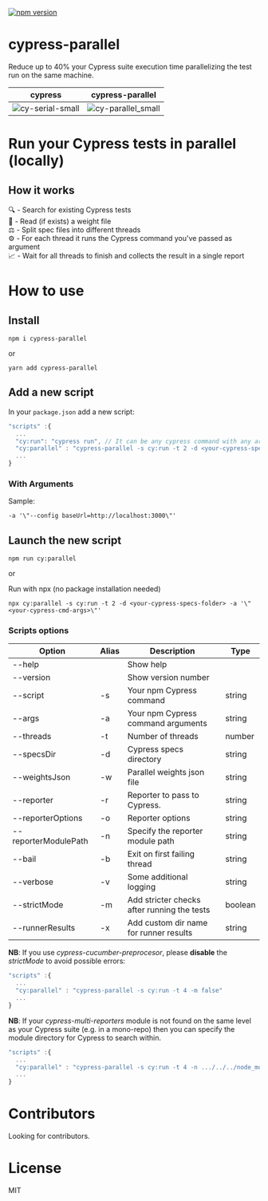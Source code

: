 [![npm version](https://badge.fury.io/js/cypress-parallel.svg)](https://badge.fury.io/js/cypress-parallel)

# cypress-parallel

Reduce up to 40% your Cypress suite execution time parallelizing the test run on the same machine.

|                                                          cypress                                                          |                                                      cypress-parallel                                                       |
| :-----------------------------------------------------------------------------------------------------------------------: | :-------------------------------------------------------------------------------------------------------------------------: |
| ![cy-serial-small](https://user-images.githubusercontent.com/38537547/114301114-92600a80-9ac3-11eb-9166-e95ae9cd5178.gif) | ![cy-parallel_small](https://user-images.githubusercontent.com/38537547/114301127-9db33600-9ac3-11eb-9bfc-c2096023bba7.gif) |

# Run your Cypress tests in parallel (locally)

## How it works

🔍 - Search for existing Cypress tests\
📄 - Read (if exists) a weight file\
⚖️ - Split spec files into different threads\
⚙️ - For each thread it runs the Cypress command you've passed as argument\
📈 - Wait for all threads to finish and collects the result in a single report

# How to use

## Install

```
npm i cypress-parallel
```

or

```
yarn add cypress-parallel
```

## Add a new script

In your `package.json` add a new script:

```typescript
"scripts" :{
  ...
  "cy:run": "cypress run", // It can be any cypress command with any argument
  "cy:parallel" : "cypress-parallel -s cy:run -t 2 -d <your-cypress-specs-folder> -a '\"<your-cypress-cmd-args>\"'"
  ...
}
```

### With Arguments

Sample:

```
-a '\"--config baseUrl=http://localhost:3000\"'
```

## Launch the new script

```
npm run cy:parallel
```

or 

Run with npx (no package installation needed)

```
npx cy:parallel -s cy:run -t 2 -d <your-cypress-specs-folder> -a '\"<your-cypress-cmd-args>\"'
```

### Scripts options

| Option               | Alias | Description                                 | Type    |
|----------------------|-------|---------------------------------------------|---------|
| --help               |       | Show help                                   |         |
| --version            |       | Show version number                         |         |
| --script             | -s    | Your npm Cypress command                    | string  |
| --args               | -a    | Your npm Cypress command arguments          | string  |
| --threads            | -t    | Number of threads                           | number  |
| --specsDir           | -d    | Cypress specs directory                     | string  |
| --weightsJson        | -w    | Parallel weights json file                  | string  |
| --reporter           | -r    | Reporter to pass to Cypress.                | string  |
| --reporterOptions    | -o    | Reporter options                            | string  |
| --reporterModulePath | -n    | Specify the reporter module path            | string  |
| --bail               | -b    | Exit on first failing thread                | string  |
| --verbose            | -v    | Some additional logging                     | string  |
| --strictMode         | -m    | Add stricter checks after running the tests | boolean |
| --runnerResults      | -x    | Add custom dir name for runner results      | string  |

**NB**: If you use *cypress-cucumber-preprocesor*, please **disable** the *strictMode* to avoid possible errors:

```typescript
"scripts" :{
  ...
  "cy:parallel" : "cypress-parallel -s cy:run -t 4 -m false"
  ...
}
```

**NB**: If your *cypress-multi-reporters* module is not found on the same level as your Cypress suite (e.g. in a mono-repo) then you can specify the module directory for Cypress to search within.

```typescript
"scripts" :{
  ...
  "cy:parallel" : "cypress-parallel -s cy:run -t 4 -n .../../../node_modules/cypress-multi-reporters"
  ...
}
```

# Contributors

Looking for contributors.

# License

MIT
